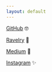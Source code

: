 ```yaml
---
layout: default
---
```



[GitHub](https://github.com/anjafr) 🤓

[Ravelry](https://www.ravelry.com/people/againstallknots) 🧶

[Medium](https://medium.com/@anjafrhb) 🧐

[Instagram](https://www.instagram.com/againstallknots/) ✨
